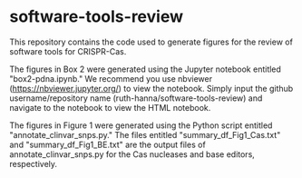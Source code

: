 # software-tools-review
This repository contains the code used to generate figures for the review of software tools for CRISPR-Cas.

The figures in Box 2 were generated using the Jupyter notebook entitled "box2-pdna.ipynb." We recommend you use nbviewer (https://nbviewer.jupyter.org/) to view the notebook. Simply input the github username/repository name (ruth-hanna/software-tools-review) and navigate to the notebook to view the HTML notebook.

The figures in Figure 1 were generated using the Python script entitled "annotate_clinvar_snps.py." The files entitled "summary_df_Fig1_Cas.txt" and "summary_df_Fig1_BE.txt" are the output files of annotate_clinvar_snps.py for the Cas nucleases and base editors, respectively. 
